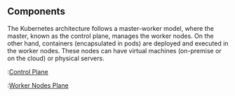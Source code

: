 ## Components

The Kubernetes architecture follows a master-worker model, where the master, known as the control plane, manages the worker nodes. On the other hand, containers (encapsulated in pods) are deployed and executed in the worker nodes. These nodes can have virtual machines (on-premise or on the cloud) or physical servers.

:[Control Plane](./02-Components/Control-Plane.md)

:[Worker Nodes Plane](./02-Components/Worker-Nodes.md)